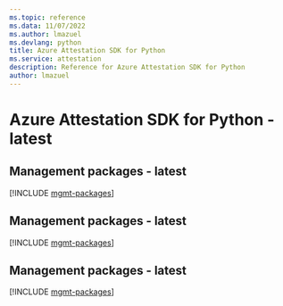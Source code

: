 ```yaml
---
ms.topic: reference
ms.data: 11/07/2022
ms.author: lmazuel
ms.devlang: python
title: Azure Attestation SDK for Python
ms.service: attestation
description: Reference for Azure Attestation SDK for Python
author: lmazuel
---
```

# Azure Attestation SDK for Python - latest

## Management packages - latest
[!INCLUDE [mgmt-packages](attestation-mgmt-index.md)]
## Management packages - latest
[!INCLUDE [mgmt-packages](attestation-mgmt-index.md)]
## Management packages - latest
[!INCLUDE [mgmt-packages](attestation-mgmt-index.md)]